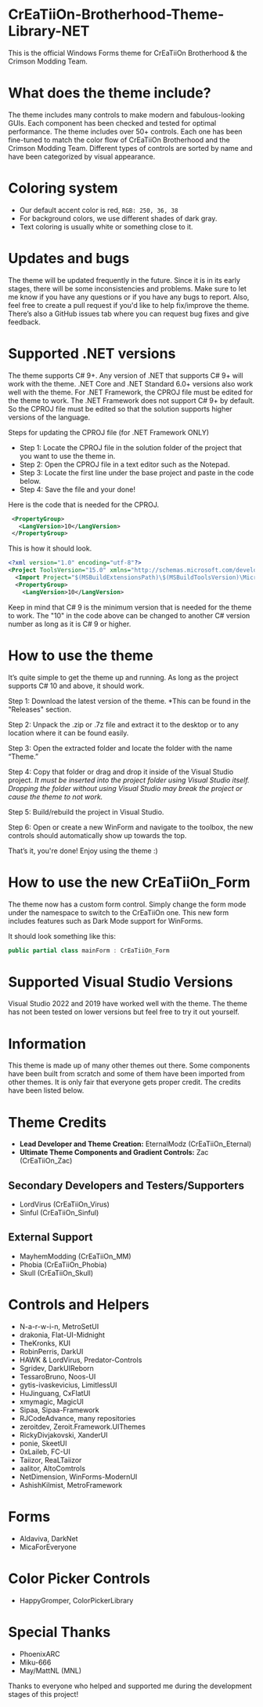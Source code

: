 # CrEaTiiOn-Brotherhood-Theme-Library-NET
This is the official Windows Forms theme for CrEaTiiOn Brotherhood &amp; the Crimson Modding Team.

# What does the theme include?
The theme includes many controls to make modern and fabulous-looking GUIs. Each component has been checked and tested for optimal performance. The theme includes over 50+ controls. Each one has been fine-tuned to match the color flow of CrEaTiiOn Brotherhood and the Crimson Modding Team. Different types of controls are sorted by name and have been categorized by visual appearance.

# Coloring system
- Our default accent color is red, ```RGB: 250, 36, 38```
- For background colors, we use different shades of dark gray.
- Text coloring is usually white or something close to it.

# Updates and bugs
The theme will be updated frequently in the future. Since it is in its early stages, there will be some inconsistencies and problems. Make sure to let me know if you have any questions or if you have any bugs to report. Also, feel free to create a pull request if you'd like to help fix/improve the theme. There’s also a GitHub issues tab where you can request bug fixes and give feedback.

# Supported .NET versions
The theme supports C# 9+. Any version of .NET that supports C# 9+ will work with the theme. .NET Core and .NET Standard 6.0+ versions also work well with the theme. For .NET Framework, the CPROJ file must be edited for the theme to work. The .NET Framework does not support C# 9+ by default. So the CPROJ file must be edited so that the solution supports higher versions of the language.

Steps for updating the CPROJ file (for .NET Framework ONLY)

- Step 1: Locate the CPROJ file in the solution folder of the project that you want to use the theme in.
- Step 2: Open the CPROJ file in a text editor such as the Notepad.
- Step 3: Locate the first line under the base project and paste in the code below.
- Step 4: Save the file and your done!

Here is the code that is needed for the CPROJ.
```xml
 <PropertyGroup>
   <LangVersion>10</LangVersion>
 </PropertyGroup>
```

This is how it should look.
```xml
<?xml version="1.0" encoding="utf-8"?>
<Project ToolsVersion="15.0" xmlns="http://schemas.microsoft.com/developer/msbuild/2003">
  <Import Project="$(MSBuildExtensionsPath)\$(MSBuildToolsVersion)\Microsoft.Common.props" Condition="Exists('$(MSBuildExtensionsPath)\$(MSBuildToolsVersion)\Microsoft.Common.props')" />
  <PropertyGroup>
    <LangVersion>10</LangVersion>
```

Keep in mind that C# 9 is the minimum version that is needed for the theme to work. The "10" in the code above can be changed to another C# version number as long as it is C# 9 or higher.

# How to use the theme
It’s quite simple to get the theme up and running. As long as the project supports C# 10 and above, it should work. 

Step 1: Download the latest version of the theme. *This can be found in the "Releases" section.

Step 2: Unpack the .zip or .7z file and extract it to the desktop or to any location where it can be found easily.

Step 3: Open the extracted folder and locate the folder with the name “Theme.”

Step 4: Copy that folder or drag and drop it inside of the Visual Studio project. *It must be inserted into the project folder using Visual Studio itself. Dropping the folder without using Visual Studio may break the project or cause the theme to not work.*

Step 5: Build/rebuild the project in Visual Studio.

Step 6: Open or create a new WinForm and navigate to the toolbox, the new controls should automatically show up towards the top. 

That’s it, you're done! Enjoy using the theme :)

# How to use the new CrEaTiiOn_Form
The theme now has a custom form control. Simply change the form mode under the namespace to switch to the CrEaTiiOn one. This new form includes features such as Dark Mode support for WinForms.

It should look something like this:
```cs
public partial class mainForm : CrEaTiiOn_Form
```

# Supported Visual Studio Versions
Visual Studio 2022 and 2019 have worked well with the theme. The theme has not been tested on lower versions but feel free to try it out yourself.

# Information
This theme is made up of many other themes out there. Some components have been built from scratch and some of them have been imported from other themes. It is only fair that everyone gets proper credit. The credits have been listed below.

# Theme Credits
- **Lead Developer and Theme Creation:** EternalModz (CrEaTiiOn_Eternal)
- **Ultimate Theme Components and Gradient Controls:** Zac (CrEaTiiOn_Zac)

## Secondary Developers and Testers/Supporters
- LordVirus (CrEaTiiOn_Virus)
- Sinful (CrEaTiiOn_Sinful)

## External Support
- MayhemModding (CrEaTiiOn_MM)
- Phobia (CrEaTiiOn_Phobia)
- Skull (CrEaTiiOn_Skull)

# Controls and Helpers
- N-a-r-w-i-n, MetroSetUI
- drakonia, Flat-UI-Midnight
- TheKronks, KUI
- RobinPerris, DarkUI
- HAWK & LordVirus, Predator-Controls
- Sgridev, DarkUIReborn
- TessaroBruno, Noos-UI
- gytis-ivaskevicius, LimitlessUI
- HuJinguang, CxFlatUI
- xmymagic, MagicUI
- Sipaa, Sipaa-Framework
- RJCodeAdvance, many repositories 
- zeroitdev, Zeroit.Framework.UIThemes
- RickyDivjakovski, XanderUI
- ponie, SkeetUI
- 0xLaileb, FC-UI
- Taiizor, ReaLTaiizor
- aalitor, AltoComtrols
- NetDimension, WinForms-ModernUI
- AshishKilmist, MetroFramework

# Forms
- Aldaviva, DarkNet
- MicaForEveryone

# Color Picker Controls
- HappyGromper, ColorPickerLibrary

# Special Thanks
- PhoenixARC
- Miku-666
- May/MattNL (MNL)

Thanks to everyone who helped and supported me during the development stages of this project!
